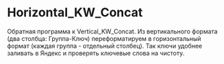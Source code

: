 # Horizontal_KW_Concat

Обратная программа к Vertical_KW_Concat.
Из вертикального формата (два столбца: Группа-Ключ) переформатируем в горизонтальный формат (каждая группа - отдельный столбец). Так ключи удобнее заливать в Яндекс и проверять ключевые слова на чистоту.
